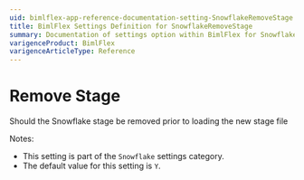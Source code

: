```yaml
---
uid: bimlflex-app-reference-documentation-setting-SnowflakeRemoveStage
title: BimlFlex Settings Definition for SnowflakeRemoveStage
summary: Documentation of settings option within BimlFlex for SnowflakeRemoveStage
varigenceProduct: BimlFlex
varigenceArticleType: Reference
---
```


# Remove Stage

Should the Snowflake stage be removed prior to loading the new stage file

Notes:
* This setting is part of the `Snowflake` settings category.
 * The default value for this setting is `Y`.